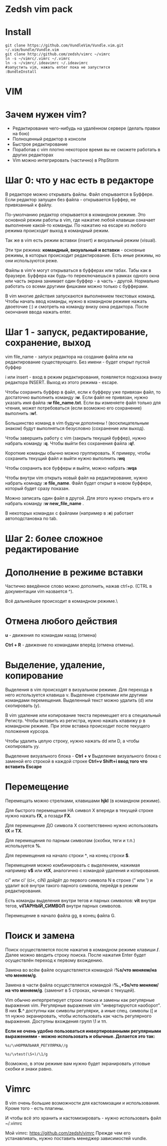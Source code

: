 Zedsh vim pack
===================

Install
===================
```
git clone https://github.com/VundleVim/Vundle.vim.git ~/.vim/bundle/Vundle.vim
git clone http://github.com/zedsh/vimrc ~/vimrc
ln -s ~/vimrc/.vimrc ~/.vimrc
ln -s ~/vimrc/.ideavimrc ~/.ideavimrc
#запустить vim, нажать enter пока не запустится
:BundleInstall
```


VIM
============

Зачем нужен vim?
=============

  * Редактирование чего-нибудь на удалённом сервере (делать правки на бою)
  * Полноценный редактор в консоли
  * Быстрое редактирование
  * Поработав с vim плотно некоторое время вы не сможете работать в других редакторах
  * Vim можно интегрировать (частично) в PhpStorm

Шаг 0: что у нас есть в редакторе
===============


В редакторе можно открывать файлы. Файл открывается в Буффере. Если редактор запущен без файла - открывается Буффер, не привязанный к файлу. 

По-умолчанию редактор открывается в командном режиме. Это основной режим работы в vim, где нажатие любой клавиши означает выполнение какой-то команды. По нажатию на escape из любого режима происходит выход в командный режим. 

Так же в vim есть режим вставки (insert) и визуальный режим (visual). 

Эти три режима: **командный, визуальный и вставки** - основные режимы, в которых происходит редактирование. Есть иные режимы, но они используются реже. 

Файлы в vim'e могут открываться в буфферах или табах. Табы как в браузере. Буффера как будь-то переключаешься в рамках одного окна или часть экрана занимает один буффер - а часть - другой. Нормально работать со всеми другими фишками можно только с буфферами.

В vim многие действия запускаются выполнением текстовых команд. Чтобы начать ввод команды, нужно в командном режиме нажать двоеточие (:) и смотреть на команду внизу окна редактора. После окончания ввода нажать enter.

Шаг 1 - запуск, редактирование, сохранение, выход 
=====


vim file_name - запуск редактора на создание файла или на редактирование существующего. Без имени - будет открыт пустой буффер

i или insert - вход в режим редактирования, появляется подсказка внизу редактора INSERT. Выход из этого режима - escape. 

Чтобы сохранить буффер в файл, если к буфферу уже привязан файл, то достаточно выполнить команду **:w**. Если файл не привязан, нужно указать имя файла **:w file_name.txt**. Если вы изменяете файл только для чтения, может потребоваться (если возможно его сохранение) выполнить **:w!**.

Большинство команд в vim будучи дополнены ! (восклицательным знаком) будут выполняться безусловно (сохранение или выход).

Чтобы завершить работу с vim (закрыть текущий буффер), нужно набрать команду **:q**. Чтобы выйти без сохранения файла **:q!**.

Короткие команды обычно можно группировать. К примеру, чтобы сохранить текущий файл и выйти нужно выполнить **:wq**

Чтобы сохранить все буфферы и выйти, можно набрать **:wqa**

Чтобы внутри vim открыть новый файл на редактирование, нужно набрать комнаду **:e file_name**. Файл будет открыт в новом буффере, который будет сразу показан.

Можно записать один файл в другой. Для этого нужно открыть его и набрать команду **:w new_file_name** .

В некоторых командах с файлами (например в **:e**) работает автоподстановка по tab.


Шаг 2: более сложное редактирование 
=====
Дополнение в режиме вставки 
====

Частично введённое слово можно дополнить, нажав ctrl+p. (CTRL в документации vim назвается ^).


Всё дальнейшее происходит в командном режиме.\

Отмена любого действия 
====

**u** - движения по командам назад (отмена)

**Ctrl + R** - движение по командами вперёд (отмена отмены).


Выделение, удаление, копирование 
====

Выделения в vim происходят в визуальном режиме. Для перехода в него используется клавиша v.
Выделение стрелками или другими командами перемещения. Выделенный текст можно удалить (d) или скопировать (y). 

В vim удаление или копирование текста перемещает его в специальный Регистр. Чтобы вставить из регистра, нужно нажать клавижу p в командном режиме. При этом вставка происходит после текущего положения курсора. 

Чтобы удалить целую строку, нужно нажать dd или D, а чтобы скопировать yy.

Выделение визуального блока - **Ctrl + v**
Выделение визуального блока с заменой его строкой в каждой строке **Ctrl+v Shift+i ввод того что вставить Escape**

Перемещение 
====

Перемещать можно стрелками, клавишами **hjkl** (в командном режиме). 

Для быстрого перемещения НА символ X впереди в текущей строке нужно нажать **fX**, а позади **FX**.

Для перемещение ДО символа Х соответственно нужно использовать **tX** и **TX**.

Для перемещения по парным символам (скобки, теги и т.п.) используется **%**. 

Для перемещения на начало строки **^**, на конец строки **$**.

Перемещения можно комбинировать с выделением, нажимая например **v$** или **vtX**, аналогично с командой удаления и копирования.

ci" или ci' (ci<, ciN) дойдёт до первого символа N в строке (" или ') и удалит всё внутри такого парного символа, перейдя в режим редактирования. 

Есть команды выделения внутри тегов и парных символов: **vit** внутри тегов, **viПАРНЫЙ_СИМВОЛ** внутри парных символов. 

Перемещение в начало файла gg, в конец файла G.

Поиск и замена 
====

Поиск осуществляется после нажатия в командном режиме клавиши **/**.
Далее можно вводить строку поиска. После нажатия Enter будет осуществлён переход к первому вхождению.

Замена во всём файле осуществляется командой **:%s/что меняем/на что меняем/g**. 

Замена в части файла осуществляется командой **:%.,+5s/что меняем/на что меняем/g**. (заменит в 5 строках, начиная с текущей).

Vim обычно интерпретирует строки поиска и замены как регулярные выражения vim. Регулярные выражения vim "инвертируются наоборот". В них **$.^** доступны как символы регулярки, а иные спец. символы ([ и тп нужно экранировать, чтобы использовать как часть регулярного выражения. Доступны вхождения групп \1 и тп.

**Если не очень удобно пользоваться инвертированными регулярными выражениями - можно использовать и обычные. 
Делается это так:** 
```
%s/\vНОРМАЛЬНАЯ_РЕГУЛЯРКА//g

%s/\vtest(\S+)/\1/g
```
Возможно, в этом режиме вам нужно будет экранировать угловые скобки и знаки равно.

Vimrc 
====

В vim очень большие возможности для кастомизации и использования. 
Кроме того - есть плагины. 

И чтобы всё это хранить и кастомизировать - нужно использовать файл ~/.vimrc

Мой vimrc: https://github.com/zedsh/vimrc
Прежде чем его устанавливать, нужно поставить менеджер зависимостей vundle.
